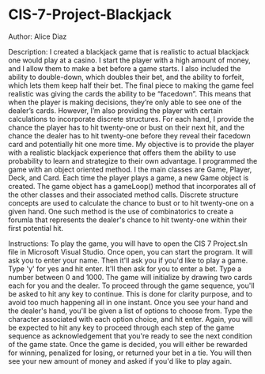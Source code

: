 # CIS-7-Project-Blackjack
Author: Alice Diaz

Description: 
    I created a blackjack game that is realistic to actual blackjack one would play at a casino. I start the player with a high amount of money, and I allow them to make a bet before a game starts. I also 
included the ability to double-down, which doubles their bet, and the ability to forfeit, which lets them keep half their bet. The final piece to making the game feel realistic was giving the cards the 
ability to be “facedown”. This means that when the player is making decisions, they’re only able to see one of the dealer’s cards. However, I’m also providing the player with certain calculations to incorporate discrete structures. For each hand, I provide the chance the player has to hit twenty-one or bust on their next hit, and the chance the dealer has to hit twenty-one before they reveal their facedown card and potentially hit one more time. My objective is to provide the player with a realistic blackjack experience that offers them the ability to use probability to learn and strategize to their own advantage.
    I programmed the game with an object oriented method. I the main classes are Game, Player, Deck, and Card. Each time the player plays a game, a new Game object is created. The game object has a gameLoop()
method that incorporates all of the other classes and their associated method calls. Discrete structure concepts are used to calculate the chance to bust or to hit twenty-one on a given hand. One such method
is the use of combinatorics to create a forumla that represents the dealer's chance to hit twenty-one within their first potential hit. 

Instructions:
    To play the game, you will have to open the CIS 7 Project.sln file in Microsoft Visual Studio. Once open, you can start the program. It will ask you to enter your name. Then it'll ask you if you'd like to
play a game. Type 'y' for yes and hit enter. It'll then ask for you to enter a bet. Type a number between 0 and 1000. The game will initialize by drawing two cards each for you and the dealer. To proceed through
the game sequence, you'll be asked to hit any key to continue. This is done for clarity purpose, and to avoid too much happening all in one instant. Once you see your hand and the dealer's hand, you'll be given
a list of options to choose from. Type the character associated with each option choice, and hit enter. Again, you will be expected to hit any key to proceed through each step of the game sequence as acknowledgement
that you're ready to see the next condition of the game state. Once the game is decided, you will either be rewarded for winning, penalized for losing, or returned your bet in a tie. You will then see your new amount
of money and asked if you'd like to play again.
